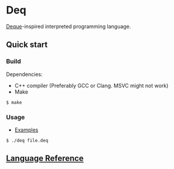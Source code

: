 # Deq

[Deque](https://www.concatenative.org/wiki/view/Deque)-inspired interpreted programming language.

## Quick start

### Build

Dependencies:
- C++ compiler (Preferably GCC or Clang. MSVC might not work)
- Make

```console
$ make
```

### Usage

- [Examples](./examples/)

```console
$ ./deq file.deq
```

## [Language Reference](./REF.md)
